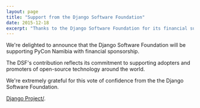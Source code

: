 ```yaml
---
layout: page
title: "Support from the Django Software Foundation"
date: 2015-12-18
excerpt: "Thanks to the Django Software Foundation for its financial support."
---
```


We're delighted to announce that the Django Software Foundation will be supporting PyCon Namibia
with financial sponsorship.

The DSF's contribution reflects its commitment to supporting adopters and promoters of open-source technology around the world.

We're extremely grateful for this vote of confidence from the the Django Software Foundation.

[Django Project/](https://djangoproject.com/).

